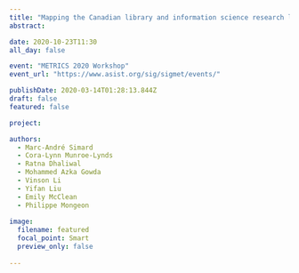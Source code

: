 ```yaml
---
title: "Mapping the Canadian library and information science research landscape"
abstract:

date: 2020-10-23T11:30
all_day: false

event: "METRICS 2020 Workshop"
event_url: "https://www.asist.org/sig/sigmet/events/"

publishDate: 2020-03-14T01:28:13.844Z
draft: false
featured: false

project: 

authors:
  - Marc-André Simard
  - Cora-Lynn Munroe-Lynds
  - Ratna Dhaliwal
  - Mohammed Azka Gowda
  - Vinson Li
  - Yifan Liu
  - Emily McClean
  - Philippe Mongeon
    
image:
  filename: featured
  focal_point: Smart
  preview_only: false
  
---
```


